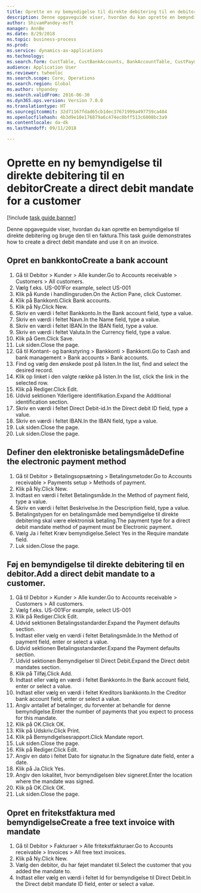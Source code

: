 ```yaml
--- 
title: Oprette en ny bemyndigelse til direkte debitering til en debitor
description: Denne opgaveguide viser, hvordan du kan oprette en bemyndigelse til direkte debitering og bruge den til en faktura.
author: ShivamPandey-msft
manager: AnnBe
ms.date: 8/29/2018
ms.topic: business-process
ms.prod: 
ms.service: dynamics-ax-applications
ms.technology: 
ms.search.form: CustTable, CustBankAccounts, BankAccountTable, CustPaymMode, CustDirectDebitMandate, BankAccountTableLookUp, SrsReportViewerForm,  LogisticsAddressCityLookup, CustFreeInvoice, CustTableLookup
audience: Application User
ms.reviewer: twheeloc
ms.search.scope: Core, Operations
ms.search.region: Global
ms.author: shpandey
ms.search.validFrom: 2016-06-30
ms.dyn365.ops.version: Version 7.0.0
ms.translationtype: HT
ms.sourcegitcommit: 32d71167fdad65cb1dec37671999a497759ca484
ms.openlocfilehash: 4b3d9e10e176879a6c474ec0bff513c6008bc3a9
ms.contentlocale: da-dk
ms.lasthandoff: 09/11/2018

---
```

# <a name="create-a-direct-debit-mandate-for-a-customer"></a><span data-ttu-id="cb7f6-103">Oprette en ny bemyndigelse til direkte debitering til en debitor</span><span class="sxs-lookup"><span data-stu-id="cb7f6-103">Create a direct debit mandate for a customer</span></span>

[!include [task guide banner](../../includes/task-guide-banner.md)]

<span data-ttu-id="cb7f6-104">Denne opgaveguide viser, hvordan du kan oprette en bemyndigelse til direkte debitering og bruge den til en faktura.</span><span class="sxs-lookup"><span data-stu-id="cb7f6-104">This task guide demonstrates how to create a direct debit mandate and use it on an invoice.</span></span>


## <a name="create-a-bank-account"></a><span data-ttu-id="cb7f6-105">Opret en bankkonto</span><span class="sxs-lookup"><span data-stu-id="cb7f6-105">Create a bank account</span></span>
1. <span data-ttu-id="cb7f6-106">Gå til Debitor > Kunder > Alle kunder.</span><span class="sxs-lookup"><span data-stu-id="cb7f6-106">Go to Accounts receivable > Customers > All customers.</span></span>
2. <span data-ttu-id="cb7f6-107">Vælg f.eks. US-001</span><span class="sxs-lookup"><span data-stu-id="cb7f6-107">For example, select US-001</span></span>
3. <span data-ttu-id="cb7f6-108">Klik på Kunde i handlingsruden.</span><span class="sxs-lookup"><span data-stu-id="cb7f6-108">On the Action Pane, click Customer.</span></span>
4. <span data-ttu-id="cb7f6-109">Klik på Bankkonti.</span><span class="sxs-lookup"><span data-stu-id="cb7f6-109">Click Bank accounts.</span></span>
5. <span data-ttu-id="cb7f6-110">Klik på Ny.</span><span class="sxs-lookup"><span data-stu-id="cb7f6-110">Click New.</span></span>
6. <span data-ttu-id="cb7f6-111">Skriv en værdi i feltet Bankkonto.</span><span class="sxs-lookup"><span data-stu-id="cb7f6-111">In the Bank account field, type a value.</span></span>
7. <span data-ttu-id="cb7f6-112">Skriv en værdi i feltet Navn.</span><span class="sxs-lookup"><span data-stu-id="cb7f6-112">In the Name field, type a value.</span></span>
8. <span data-ttu-id="cb7f6-113">Skriv en værdi i feltet IBAN.</span><span class="sxs-lookup"><span data-stu-id="cb7f6-113">In the IBAN field, type a value.</span></span>
9. <span data-ttu-id="cb7f6-114">Skriv en værdi i feltet Valuta.</span><span class="sxs-lookup"><span data-stu-id="cb7f6-114">In the Currency field, type a value.</span></span>
10. <span data-ttu-id="cb7f6-115">Klik på Gem.</span><span class="sxs-lookup"><span data-stu-id="cb7f6-115">Click Save.</span></span>
11. <span data-ttu-id="cb7f6-116">Luk siden.</span><span class="sxs-lookup"><span data-stu-id="cb7f6-116">Close the page.</span></span>
12. <span data-ttu-id="cb7f6-117">Gå til Kontant- og bankstyring > Bankkonti > Bankkonti.</span><span class="sxs-lookup"><span data-stu-id="cb7f6-117">Go to Cash and bank management > Bank accounts > Bank accounts.</span></span>
13. <span data-ttu-id="cb7f6-118">Find og vælg den ønskede post på listen.</span><span class="sxs-lookup"><span data-stu-id="cb7f6-118">In the list, find and select the desired record.</span></span>
14. <span data-ttu-id="cb7f6-119">Klik op linket i den valgte række på listen.</span><span class="sxs-lookup"><span data-stu-id="cb7f6-119">In the list, click the link in the selected row.</span></span>
15. <span data-ttu-id="cb7f6-120">Klik på Rediger.</span><span class="sxs-lookup"><span data-stu-id="cb7f6-120">Click Edit.</span></span>
16. <span data-ttu-id="cb7f6-121">Udvid sektionen Yderligere identifikation.</span><span class="sxs-lookup"><span data-stu-id="cb7f6-121">Expand the Additional identification section.</span></span>
17. <span data-ttu-id="cb7f6-122">Skriv en værdi i feltet Direct Debit-id.</span><span class="sxs-lookup"><span data-stu-id="cb7f6-122">In the Direct debit ID field, type a value.</span></span>
18. <span data-ttu-id="cb7f6-123">Skriv en værdi i feltet IBAN.</span><span class="sxs-lookup"><span data-stu-id="cb7f6-123">In the IBAN field, type a value.</span></span>
19. <span data-ttu-id="cb7f6-124">Luk siden.</span><span class="sxs-lookup"><span data-stu-id="cb7f6-124">Close the page.</span></span>
20. <span data-ttu-id="cb7f6-125">Luk siden.</span><span class="sxs-lookup"><span data-stu-id="cb7f6-125">Close the page.</span></span>

## <a name="define-the-electronic-payment-method"></a><span data-ttu-id="cb7f6-126">Definer den elektroniske betalingsmåde</span><span class="sxs-lookup"><span data-stu-id="cb7f6-126">Define the electronic payment method</span></span>
1. <span data-ttu-id="cb7f6-127">Gå til Debitor > Betalingsopsætning > Betalingsmetoder.</span><span class="sxs-lookup"><span data-stu-id="cb7f6-127">Go to Accounts receivable > Payments setup > Methods of payment.</span></span>
2. <span data-ttu-id="cb7f6-128">Klik på Ny.</span><span class="sxs-lookup"><span data-stu-id="cb7f6-128">Click New.</span></span>
3. <span data-ttu-id="cb7f6-129">Indtast en værdi i feltet Betalingsmåde.</span><span class="sxs-lookup"><span data-stu-id="cb7f6-129">In the Method of payment field, type a value.</span></span>
4. <span data-ttu-id="cb7f6-130">Skriv en værdi i feltet Beskrivelse.</span><span class="sxs-lookup"><span data-stu-id="cb7f6-130">In the Description field, type a value.</span></span>
5. <span data-ttu-id="cb7f6-131">Betalingstypen for en betalingsmåde med bemyndigelse til direkte debitering skal være elektronisk betaling.</span><span class="sxs-lookup"><span data-stu-id="cb7f6-131">The payment type for a direct debit mandate method of payment must be Electronic payment.</span></span>
6. <span data-ttu-id="cb7f6-132">Vælg Ja i feltet Kræv bemyndigelse.</span><span class="sxs-lookup"><span data-stu-id="cb7f6-132">Select Yes in the Require mandate field.</span></span>
7. <span data-ttu-id="cb7f6-133">Luk siden.</span><span class="sxs-lookup"><span data-stu-id="cb7f6-133">Close the page.</span></span>

## <a name="add-a-direct-debit-mandate-to-a-customer"></a><span data-ttu-id="cb7f6-134">Føj en bemyndigelse til direkte debitering til en debitor.</span><span class="sxs-lookup"><span data-stu-id="cb7f6-134">Add a direct debit mandate to a customer.</span></span>
1. <span data-ttu-id="cb7f6-135">Gå til Debitor > Kunder > Alle kunder.</span><span class="sxs-lookup"><span data-stu-id="cb7f6-135">Go to Accounts receivable > Customers > All customers.</span></span>
2. <span data-ttu-id="cb7f6-136">Vælg f.eks. US-001</span><span class="sxs-lookup"><span data-stu-id="cb7f6-136">For example, select US-001</span></span>
3. <span data-ttu-id="cb7f6-137">Klik på Rediger.</span><span class="sxs-lookup"><span data-stu-id="cb7f6-137">Click Edit.</span></span>
4. <span data-ttu-id="cb7f6-138">Udvid sektionen Betalingsstandarder.</span><span class="sxs-lookup"><span data-stu-id="cb7f6-138">Expand the Payment defaults section.</span></span>
5. <span data-ttu-id="cb7f6-139">Indtast eller vælg en værdi i feltet Betalingsmåde.</span><span class="sxs-lookup"><span data-stu-id="cb7f6-139">In the Method of payment field, enter or select a value.</span></span>
6. <span data-ttu-id="cb7f6-140">Udvid sektionen Betalingsstandarder.</span><span class="sxs-lookup"><span data-stu-id="cb7f6-140">Expand the Payment defaults section.</span></span>
7. <span data-ttu-id="cb7f6-141">Udvid sektionen Bemyndigelser til Direct Debit.</span><span class="sxs-lookup"><span data-stu-id="cb7f6-141">Expand the Direct debit mandates section.</span></span>
8. <span data-ttu-id="cb7f6-142">Klik på Tilføj.</span><span class="sxs-lookup"><span data-stu-id="cb7f6-142">Click Add.</span></span>
9. <span data-ttu-id="cb7f6-143">Indtast eller vælg en værdi i feltet Bankkonto.</span><span class="sxs-lookup"><span data-stu-id="cb7f6-143">In the Bank account field, enter or select a value.</span></span>
10. <span data-ttu-id="cb7f6-144">Indtast eller vælg en værdi i feltet Kreditors bankkonto.</span><span class="sxs-lookup"><span data-stu-id="cb7f6-144">In the Creditor bank account field, enter or select a value.</span></span>
11. <span data-ttu-id="cb7f6-145">Angiv antallet af betalinger, du forventer at behandle for denne bemyndigelse.</span><span class="sxs-lookup"><span data-stu-id="cb7f6-145">Enter the number of payments that you expect to process for this mandate.</span></span>
12. <span data-ttu-id="cb7f6-146">Klik på OK.</span><span class="sxs-lookup"><span data-stu-id="cb7f6-146">Click OK.</span></span>
13. <span data-ttu-id="cb7f6-147">Klik på Udskriv.</span><span class="sxs-lookup"><span data-stu-id="cb7f6-147">Click Print.</span></span>
14. <span data-ttu-id="cb7f6-148">Klik på Bemyndigelsesrapport.</span><span class="sxs-lookup"><span data-stu-id="cb7f6-148">Click Mandate report.</span></span>
15. <span data-ttu-id="cb7f6-149">Luk siden.</span><span class="sxs-lookup"><span data-stu-id="cb7f6-149">Close the page.</span></span>
16. <span data-ttu-id="cb7f6-150">Klik på Rediger.</span><span class="sxs-lookup"><span data-stu-id="cb7f6-150">Click Edit.</span></span>
17. <span data-ttu-id="cb7f6-151">Angiv en dato i feltet Dato for signatur.</span><span class="sxs-lookup"><span data-stu-id="cb7f6-151">In the Signature date field, enter a date.</span></span>
18. <span data-ttu-id="cb7f6-152">Klik på Ja.</span><span class="sxs-lookup"><span data-stu-id="cb7f6-152">Click Yes.</span></span>
19. <span data-ttu-id="cb7f6-153">Angiv den lokalitet, hvor bemyndigelsen blev signeret.</span><span class="sxs-lookup"><span data-stu-id="cb7f6-153">Enter the location where the mandate was signed.</span></span>
20. <span data-ttu-id="cb7f6-154">Klik på OK.</span><span class="sxs-lookup"><span data-stu-id="cb7f6-154">Click OK.</span></span>
21. <span data-ttu-id="cb7f6-155">Luk siden.</span><span class="sxs-lookup"><span data-stu-id="cb7f6-155">Close the page.</span></span>

## <a name="create-a-free-text-invoice-with-mandate"></a><span data-ttu-id="cb7f6-156">Opret en fritekstfaktura med bemyndigelse</span><span class="sxs-lookup"><span data-stu-id="cb7f6-156">Create a free text invoice with mandate</span></span>
1. <span data-ttu-id="cb7f6-157">Gå til Debitor > Fakturaer > Alle fritekstfakturaer.</span><span class="sxs-lookup"><span data-stu-id="cb7f6-157">Go to Accounts receivable > Invoices > All free text invoices.</span></span>
2. <span data-ttu-id="cb7f6-158">Klik på Ny.</span><span class="sxs-lookup"><span data-stu-id="cb7f6-158">Click New.</span></span>
3. <span data-ttu-id="cb7f6-159">Vælg den debitor, du har føjet mandatet til.</span><span class="sxs-lookup"><span data-stu-id="cb7f6-159">Select the customer that you added the mandate to.</span></span>
4. <span data-ttu-id="cb7f6-160">Indtast eller vælg en værdi i feltet Id for bemyndigelse til Direct Debit.</span><span class="sxs-lookup"><span data-stu-id="cb7f6-160">In the Direct debit mandate ID field, enter or select a value.</span></span>


